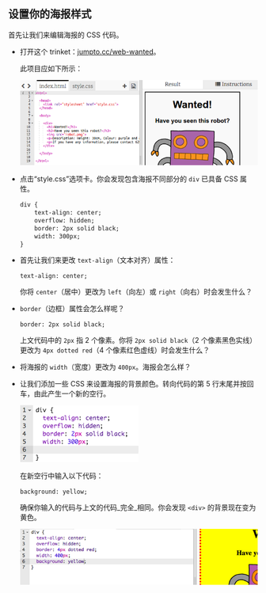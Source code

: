 ## 设置你的海报样式

首先让我们来编辑海报的 CSS 代码。



+ 打开这个 trinket：<a target="_blank" href="http://jumpto.cc/web-wanted" target="_blank">jumpto.cc/web-wanted</a>。 

	此项目应如下所示：
	
	![screenshot](images/wanted-starter.png)

+ 点击“style.css”选项卡。你会发现包含海报不同部分的 `div` 已具备 CSS 属性。

	```
	div {
		text-align: center;
	    overflow: hidden;
	    border: 2px solid black;
	    width: 300px;
    }	
	```

+ 首先让我们来更改 `text-align`（文本对齐）属性：

	```
	text-align: center;
	```
	
	你将 `center`（居中）更改为 `left`（向左）或 `right`（向右）时会发生什么？

+ ​`border`（边框）属性会怎么样呢？

	```
	border: 2px solid black;
	```

	上文代码中的 `2px` 指 2 个像素。你将 `2px solid black`（2 个像素黑色实线）更改为 `4px dotted red`（4 个像素红色虚线）时会发生什么？

+ 将海报的 `width`（宽度）更改为 `400px`。海报会怎么样？

+ 让我们添加一些 CSS 来设置海报的背景颜色。转向代码的第 5 行末尾并按回车，由此产生一个新的空行。

	![screenshot](images/wanted-newline.png)

	在新空行中输入以下代码：

	```
	background: yellow;
	```

	确保你输入的代码与上文的代码_完全_相同。你会发现 `<div>` 的背景现在变为黄色。

	![screenshot](images/wanted-background.png)


